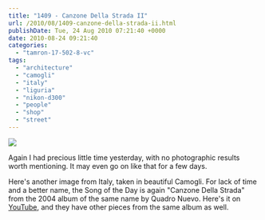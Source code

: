 ```yaml
---
title: "1409 - Canzone Della Strada II"
url: /2010/08/1409-canzone-della-strada-ii.html
publishDate: Tue, 24 Aug 2010 07:21:40 +0000
date: 2010-08-24 09:21:40
categories: 
  - "tamron-17-502-8-vc"
tags: 
  - "architecture"
  - "camogli"
  - "italy"
  - "liguria"
  - "nikon-d300"
  - "people"
  - "shop"
  - "street"
---
```

<a target="_blank" href="https://d25zfm9zpd7gm5.cloudfront.net/1200x1200/2010/20100623_161149_ps.jpg"><img src="https://d25zfm9zpd7gm5.cloudfront.net/0600x0600/2010/20100623_161149_ps.jpg" /></a>

Again I had precious little time yesterday, with no photographic results worth mentioning. It may even go on like that for a few days. 

 Here's another image from Italy, taken in beautiful Camogli. For lack of time and a better name, the Song of the Day is again "Canzone Della Strada" from the 2004 album of the same name by Quadro Nuevo. Here's it on <a target="_blank" href="http://www.youtube.com/watch?v=cQf_HW3l4eA">YouTube</a>, and they have other pieces from the same album as well.
